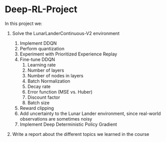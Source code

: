 # Deep-RL-Project

In this project we:

1. Solve the LunarLanderContinuous-V2 environment
   1. Implement DDQN
   2. Perform quantization
   3. Experiment with Prioritized Experience Replay
   4. Fine-tune DDQN
      1. Learning rate
      2. Number of layers
      3. Number of nodes in layers
      4. Batch Normalization
      5. Decay rate
      6. Error function (MSE vs. Huber)
      7. Discount factor
      8. Batch size
   5. Reward clipping
   6. Add uncertainty to the Lunar Lander environment, since real-world observations are sometimes noisy
   7. Implement Deep Deterministic Policy Gradient 
  
2. Write a report about the different topics we learned in the course
